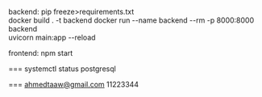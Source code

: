 backend: 
pip freeze>requirements.txt    
docker build . -t backend
docker run --name backend --rm -p 8000:8000 backend    
uvicorn main:app --reload


frontend: npm start

===
systemctl status postgresql 


===
ahmedtaaw@gmail.com
11223344